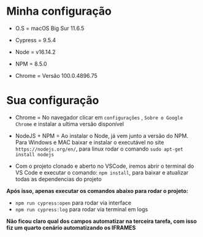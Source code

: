 # Minha configuração

- O.S = macOS Big Sur 11.6.5

- Cypress = 9.5.4

- Node = v16.14.2

- NPM = 8.5.0

- Chrome = Versão 100.0.4896.75



# Sua configuração

- Chrome = No navegador clicar em `configurações` , `Sobre o Google Chrome` e instalar a ultima versão disponível 

- NodeJS + NPM = Ao instalar o Node, já vem junto a versão do NPM. Para Windows e MAC baixar e instalar o executável no site `https://nodejs.org/en/`, para linux rodar o comando `sudo apt-get install nodejs`

- Com o projeto clonado e aberto no VSCode, iremos abrir o terminal do VS Code e executar o comando: `npm install`, para baixar e atualizar todas as dependencias do projeto


**Após isso, apenas executar os comandos abaixo para rodar o projeto:**

- `npm run cypress:open` para rodar via interface 
- `npm run cypress:log` para rodar via terminal em logs


**Não ficou claro qual dos campos automatizar na terceira tarefa, com isso fiz um quarto cenário automatizando os IFRAMES**

